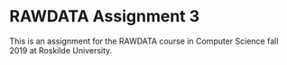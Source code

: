 # RAWDATA Assignment 3
This is an assignment for the RAWDATA course in Computer Science fall 2019 at Roskilde University.

